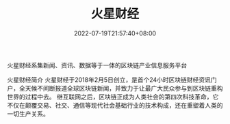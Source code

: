 ﻿---
weight: 
title: "火星财经"
description: "火星财经系集新闻、资讯、数据等于一体的区块链产业信息服务平台"
date: 2022-07-19T21:57:40+08:00
lastmod: 2022-07-19T16:45:40+08:00
draft: false
authors: ["浮尘"]
featuredImage: "huoxingcaijing.png"
link: "https://www.huoxing24.com/"
tags: ["元宇宙资讯","火星财经"]
categories: ["navigation"]
navigation: ["元宇宙资讯"]
lightgallery: true
toc: true
pinned: false
recommend: false
recommend1: false
---
火星财经系集新闻、资讯、数据等于一体的区块链产业信息服务平台

火星财经简介 火星财经于2018年2月5日创立，是首个24小时区块链财经资讯门户，全天候不间断报道全球区块链新闻，并致力于让最广大民众参与到区块链重构世界的过程中去。 继互联网之后，区块链正成为人类社会的第四次科技革命，它不仅在颠覆交易、社交、通信等现代社会基础行业的技术构成，还在重塑着人类的一切生产关系。